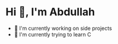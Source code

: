 <h1 align="left">Hi 👋, I'm Abdullah</h1>

- 🔭 I'm currently working on side projects 
- 🌱 I'm currently trying to learn C
